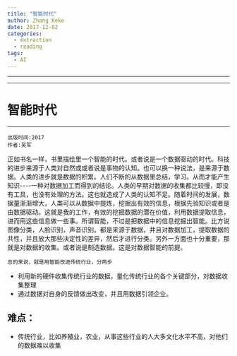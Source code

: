 ```yaml
---
title: "智能时代"
author: Zhang Keke
date: 2017-12-02
categories:
  - extraction
  - reading
tags:
  - AI
---
```


---
---
# 智能时代

---
```
出版时间:2017
作者:吴军
```

正如书名一样，书里描绘里一个智能的时代。或者说是一个数据驱动的时代。科技的进步来源于人类对自然或或者说是事物的认知。也可以换一种说法，是来源于数据。人类的进步就是数据的积累。人们不断的从数据里总结，学习。从而才能产生知识----一种对数据加工而得到的结论。人类的早期对数据的收集都比较慢，即没有工具，也没有处理的方法。这也就造成了人类的认知不足。随着时间的发展，数据量渐渐增大，人类可以从数据中提炼，挖掘出有效的信息，根据先验知识或者是由数据驱动。这就是我的工作，有效的挖掘数据的潜在价值，利用数据提取信息，进而用这些信息做一些事。所谓智能，不过是把数据中的信息挖掘出智能。比方说图像分类，人脸识别，声音识别。都是来源于数据，并且对数据加工，提取数据的共性，并且放大那些决定性的差异，然后才进行分类。另外一方面也十分重要，那就是对数据的收集。或者说是制造数据。这是对数据智能的前提。

`总的来说，就是用智能改进传统行业，分两步`

- 利用新的硬件收集传统行业的数据，量化传统行业的各个关键部分，对数据收集整理
- 通过数据对自身的反馈做出改变，并且用数据引领企业。


## 难点：
- 传统行业，比如养殖业，农业，从事这些行业的人大多文化水平不高，对他们的数据难以收集